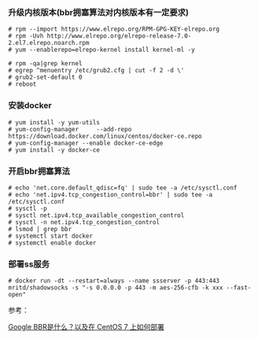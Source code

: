 ### 升级内核版本(bbr拥塞算法对内核版本有一定要求)

```shell
# rpm --import https://www.elrepo.org/RPM-GPG-KEY-elrepo.org
# rpm -Uvh http://www.elrepo.org/elrepo-release-7.0-2.el7.elrepo.noarch.rpm
# yum --enablerepo=elrepo-kernel install kernel-ml -y

# rpm -qa|grep kernel
# egrep ^menuentry /etc/grub2.cfg | cut -f 2 -d \'
# grub2-set-default 0
# reboot
```

### 安装docker

```shell
# yum install -y yum-utils
# yum-config-manager     --add-repo     https://download.docker.com/linux/centos/docker-ce.repo
# yum-config-manager --enable docker-ce-edge
# yum install -y docker-ce
```

### 开启bbr拥塞算法

```shell
# echo 'net.core.default_qdisc=fq' | sudo tee -a /etc/sysctl.conf
# echo 'net.ipv4.tcp_congestion_control=bbr' | sudo tee -a /etc/sysctl.conf
# sysctl -p
# sysctl net.ipv4.tcp_available_congestion_control
# sysctl -n net.ipv4.tcp_congestion_control
# lsmod | grep bbr
# systemctl start docker
# systemctl enable docker
```

### 部署ss服务

```shell
# docker run -dt --restart=always --name ssserver -p 443:443 mritd/shadowsocks -s "-s 0.0.0.0 -p 443 -m aes-256-cfb -k xxx --fast-open"
```



参考：

[Google BBR是什么？以及在 CentOS 7 上如何部署](https://tech.jandou.com/CentOS7-Google-BBR.html)